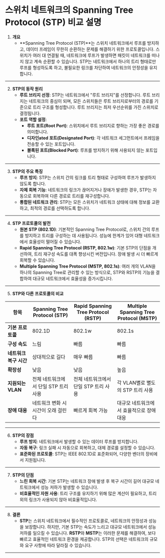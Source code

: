 # 스위치 네트워크의 Spanning Tree Protocol (STP) 비교 설명

1. **개요**
   - **Spanning Tree Protocol (STP)**는 스위치 네트워크에서 루프를 방지하고, 데이터 프레임이 무한히 순환하는 문제를 해결하기 위한 프로토콜입니다. 스위치가 여러 대 연결될 때, 네트워크에 루프가 발생하면 패킷이 네트워크를 떠나지 않고 계속 순환할 수 있습니다. STP는 네트워크에서 하나의 트리 형태로만 루프를 형성하도록 하고, 불필요한 링크를 차단하여 네트워크의 안정성을 유지합니다.

---

2. **STP의 동작 원리**
   - **루트 브리지 선정**: STP는 네트워크에서 "루트 브리지"를 선정합니다. 루트 브리지는 네트워크의 중심이 되며, 모든 스위치들은 루트 브리지로부터의 경로를 기준으로 트리 구조를 형성합니다. 루트 브리지는 최저 우선순위를 가진 스위치로 결정됩니다.
   - **포트 역할 설정**:
     - **루트 포트(Root Port)**: 스위치에서 루트 브리지로 향하는 가장 좋은 경로를 의미합니다.
     - **디자인ated 포트(Designated Port)**: 각 네트워크 세그먼트에서 프레임을 전송할 수 있는 포트입니다.
     - **블록된 포트(Blocked Port)**: 루프를 방지하기 위해 사용되지 않는 포트입니다.

---

3. **STP의 주요 특징**
   - **루프 방지**: STP는 스위치 간의 링크를 트리 형태로 구성하여 루프가 발생하지 않도록 합니다.
   - **자체 회복 기능**: 네트워크의 링크가 끊어지거나 장애가 발생한 경우, STP는 자동으로 회복하여 다른 경로로 트리를 재구성합니다.
   - **통합된 네트워크 관리**: STP는 모든 스위치가 네트워크 상태에 대해 정보를 교환하고, 최적의 경로를 선택하도록 합니다.

---

4. **STP 프로토콜의 발전**
   - **원본 STP (802.1D)**: 기본적인 Spanning Tree Protocol로, 스위치 간의 루프를 방지하고 트리를 구성하는 데 사용됩니다. 성능에 한계가 있어 대형 네트워크에서 효율성이 떨어질 수 있습니다.
   - **Rapid Spanning Tree Protocol (RSTP, 802.1w)**: 기본 STP의 단점을 개선하여, 트리 재구성 속도를 대폭 향상시킨 버전입니다. 장애 발생 시 더 빠르게 회복할 수 있습니다.
   - **Multiple Spanning Tree Protocol (MSTP, 802.1s)**: 여러 개의 VLAN을 하나의 Spanning Tree로 관리할 수 있는 방식으로, STP와 RSTP의 기능을 결합하여 대규모 네트워크에서 효율성을 증가시킵니다.

---

5. **STP와 다른 프로토콜의 비교**

| 항목                        | Spanning Tree Protocol (STP)                | Rapid Spanning Tree Protocol (RSTP)      | Multiple Spanning Tree Protocol (MSTP)      |
|-----------------------------|--------------------------------------------|-----------------------------------------|--------------------------------------------|
| **기본 프로토콜**            | 802.1D                                     | 802.1w                                  | 802.1s                                      |
| **구성 속도**                | 느림                                       | 빠름                                    | 빠름                                         |
| **네트워크 복구 시간**       | 상대적으로 길다                            | 매우 빠름                               | 빠름                                         |
| **확장성**                   | 낮음                                       | 낮음                                    | 높음                                         |
| **지원되는 VLAN**            | 전체 네트워크에서 단일 STP 트리 사용     | 전체 네트워크에서 단일 STP 트리 사용  | 각 VLAN별로 별도의 STP 트리 사용          |
| **장애 대응**                | 네트워크 변화 시 시간이 오래 걸린다       | 빠르게 회복 가능                        | 대규모 네트워크에서 효율적으로 장애 대응  |

---

6. **STP의 장점**
   - **루프 방지**: 네트워크에서 발생할 수 있는 데이터 루프를 방지합니다.
   - **자동 복구**: 링크 실패 시 자동으로 회복하고, 대체 경로를 설정할 수 있습니다.
   - **표준화된 프로토콜**: STP는 IEEE 802.1D로 표준화되어, 다양한 벤더의 장비에서 지원됩니다.

---

7. **STP의 단점**
   - **느린 회복 시간**: 기본 STP는 네트워크 장애 발생 후 복구 시간이 길어 대규모 네트워크에서 성능 저하가 발생할 수 있습니다.
   - **비효율적인 자원 사용**: 트리 구조를 유지하기 위해 많은 계산이 필요하고, 트리 외의 링크가 사용되지 않아 비효율적입니다.

---

8. **결론**
   - **STP**는 스위치 네트워크에서 필수적인 프로토콜로, 네트워크의 안정성과 성능을 보장합니다. 하지만, 기본 STP는 속도가 느리고 대규모 네트워크에서 성능 저하를 일으킬 수 있습니다. **RSTP**와 **MSTP**는 이러한 문제를 해결하여, 보다 빠르고 효율적인 네트워크 환경을 제공합니다. STP의 선택은 네트워크의 규모와 요구 사항에 따라 달라질 수 있습니다.

---
